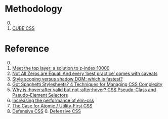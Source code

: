 # Methodology

0. []()
0. [CUBE CSS](https://cube.fyi/)

# Reference

0. []()
0. [Meet the top layer: a solution to z-index:10000](https://developer.chrome.com/blog/what-is-the-top-layer/)
0. [Not All Zeros are Equal: And every ‘best practice’ comes with caveats](https://www.oddbird.net/2022/08/04/zero-units/)
0. [Style scoping versus shadow DOM: which is fastest?](https://nolanlawson.com/2022/06/22/style-scoping-versus-shadow-dom-which-is-fastest/)
0. [Got Spaghetti Stylesheets? 4 Techniques for Managing CSS Complexity](https://blog.shimin.io/4-techniques-for-managing-css-complexity/)
0. [Why is :hover:after valid but not :after:hover? CSS Pseudo-Class and Pseudo-Element Selectors](https://blog.shimin.io/pseudo-class-and-pseudo-element-selectors/)
0. [Increasing the performance of elm-css](https://blogg.bekk.no/increasing-the-performance-of-elm-css-34075512d6a6)
0. [The Case for Atomic / Utility-First CSS](https://johnpolacek.github.io/the-case-for-atomic-css/)
0. [Defensive CSS](https://ishadeed.com/article/defensive-css/)
	0. [Defensive CSS](https://defensivecss.dev/)

